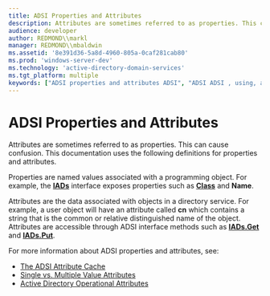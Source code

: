 ```yaml
---
title: ADSI Properties and Attributes
description: Attributes are sometimes referred to as properties. This can cause confusion. This documentation uses the following definitions for properties and attributes.
audience: developer
author: REDMOND\\markl
manager: REDMOND\\mbaldwin
ms.assetid: '8e391d36-5a8d-4960-805a-0caf281cab80'
ms.prod: 'windows-server-dev'
ms.technology: 'active-directory-domain-services'
ms.tgt_platform: multiple
keywords: ["ADSI properties and attributes ADSI", "ADSI ADSI , using, accessing and manipulating data, properties and attributes", "properties ADSI", "attributes ADSI", "properties ADSI , defined"]
---
```


# ADSI Properties and Attributes

Attributes are sometimes referred to as properties. This can cause confusion. This documentation uses the following definitions for properties and attributes.

Properties are named values associated with a programming object. For example, the [**IADs**](iads.md) interface exposes properties such as [**Class**](iads-property-methods.md) and **Name**.

Attributes are the data associated with objects in a directory service. For example, a user object will have an attribute called **cn** which contains a string that is the common or relative distinguished name of the object. Attributes are accessible through ADSI interface methods such as [**IADs.Get**](iads-get.md) and [**IADs.Put**](iads-put.md).

For more information about ADSI properties and attributes, see:

-   [The ADSI Attribute Cache](the-adsi-attribute-cache.md)
-   [Single vs. Multiple Value Attributes](single-vs--multiple-value-attributes.md)
-   [Active Directory Operational Attributes](active-directory-operational-attributes.md)

 

 




